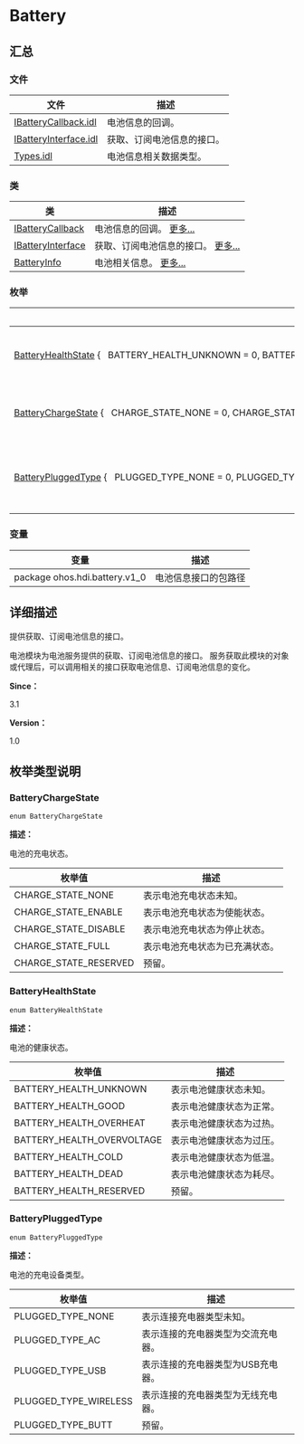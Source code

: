 # Battery


## **汇总**


### 文件

  | 文件 | 描述 | 
| -------- | -------- |
| [IBatteryCallback.idl](_i_battery_callback_8idl.md) | 电池信息的回调。 | 
| [IBatteryInterface.idl](_i_battery_interface_8idl.md) | 获取、订阅电池信息的接口。 | 
| [Types.idl](_types_8idl.md) | 电池信息相关数据类型。 | 


### 类

  | 类 | 描述 | 
| -------- | -------- |
| [IBatteryCallback](interface_i_battery_callback.md) | 电池信息的回调。&nbsp;[更多...](interface_i_battery_callback.md) | 
| [IBatteryInterface](interface_i_battery_interface.md) | 获取、订阅电池信息的接口。&nbsp;[更多...](interface_i_battery_interface.md) | 
| [BatteryInfo](_battery_info.md) | 电池相关信息。&nbsp;[更多...](_battery_info.md) | 


### 枚举

  | 枚举名称 | 描述 | 
| -------- | -------- |
| [BatteryHealthState](#batteryhealthstate)&nbsp;{&nbsp;&nbsp;&nbsp;BATTERY_HEALTH_UNKNOWN&nbsp;=&nbsp;0,&nbsp;BATTERY_HEALTH_GOOD,&nbsp;BATTERY_HEALTH_OVERHEAT,&nbsp;BATTERY_HEALTH_OVERVOLTAGE,&nbsp;&nbsp;&nbsp;BATTERY_HEALTH_COLD,&nbsp;BATTERY_HEALTH_DEAD,&nbsp;BATTERY_HEALTH_RESERVED&nbsp;} | 电池的健康状态。&nbsp;[更多...](#batteryhealthstate) | 
| [BatteryChargeState](#batterychargestate)&nbsp;{&nbsp;&nbsp;&nbsp;CHARGE_STATE_NONE&nbsp;=&nbsp;0,&nbsp;CHARGE_STATE_ENABLE,&nbsp;CHARGE_STATE_DISABLE,&nbsp;CHARGE_STATE_FULL,&nbsp;&nbsp;&nbsp;CHARGE_STATE_RESERVED&nbsp;} | 电池的充电状态。&nbsp;[更多...](#batterychargestate) | 
| [BatteryPluggedType](#batterypluggedtype)&nbsp;{&nbsp;&nbsp;&nbsp;PLUGGED_TYPE_NONE&nbsp;=&nbsp;0,&nbsp;PLUGGED_TYPE_AC,&nbsp;PLUGGED_TYPE_USB,&nbsp;PLUGGED_TYPE_WIRELESS,&nbsp;&nbsp;&nbsp;PLUGGED_TYPE_BUTT&nbsp;} | 电池的充电设备类型。&nbsp;[更多...](#batterypluggedtype) | 


### 变量

  | 变量 | 描述 | 
| -------- | -------- |
| package&nbsp;ohos.hdi.battery.v1_0 | 电池信息接口的包路径 | 


## **详细描述**

提供获取、订阅电池信息的接口。

电池模块为电池服务提供的获取、订阅电池信息的接口。 服务获取此模块的对象或代理后，可以调用相关的接口获取电池信息、订阅电池信息的变化。

**Since：**

3.1

**Version：**

1.0


## **枚举类型说明**


### BatteryChargeState

  
```
enum BatteryChargeState
```

**描述：**

电池的充电状态。

  | 枚举值 | 描述 | 
| -------- | -------- |
| CHARGE_STATE_NONE | 表示电池充电状态未知。 | 
| CHARGE_STATE_ENABLE | 表示电池充电状态为使能状态。 | 
| CHARGE_STATE_DISABLE | 表示电池充电状态为停止状态。 | 
| CHARGE_STATE_FULL | 表示电池充电状态为已充满状态。 | 
| CHARGE_STATE_RESERVED | 预留。 | 


### BatteryHealthState

  
```
enum BatteryHealthState
```

**描述：**

电池的健康状态。

  | 枚举值 | 描述 | 
| -------- | -------- |
| BATTERY_HEALTH_UNKNOWN | 表示电池健康状态未知。 | 
| BATTERY_HEALTH_GOOD | 表示电池健康状态为正常。 | 
| BATTERY_HEALTH_OVERHEAT | 表示电池健康状态为过热。 | 
| BATTERY_HEALTH_OVERVOLTAGE | 表示电池健康状态为过压。 | 
| BATTERY_HEALTH_COLD | 表示电池健康状态为低温。 | 
| BATTERY_HEALTH_DEAD | 表示电池健康状态为耗尽。 | 
| BATTERY_HEALTH_RESERVED | 预留。 | 


### BatteryPluggedType

  
```
enum BatteryPluggedType
```

**描述：**

电池的充电设备类型。

  | 枚举值 | 描述 | 
| -------- | -------- |
| PLUGGED_TYPE_NONE | 表示连接充电器类型未知。 | 
| PLUGGED_TYPE_AC | 表示连接的充电器类型为交流充电器。 | 
| PLUGGED_TYPE_USB | 表示连接的充电器类型为USB充电器。 | 
| PLUGGED_TYPE_WIRELESS | 表示连接的充电器类型为无线充电器。 | 
| PLUGGED_TYPE_BUTT | 预留。 | 

